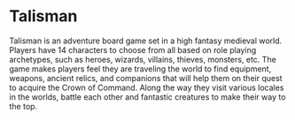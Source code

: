 Talisman
========
Talisman is an adventure board game set in a high fantasy medieval world. Players have 14 characters to choose from all based on role playing archetypes, such as heroes, wizards, villains, thieves, monsters, etc. The game makes players feel they are traveling the world to find equipment, weapons, ancient relics, and companions that will help them on their quest to acquire the Crown of Command. Along the way they visit various locales in the worlds, battle each other and fantastic creatures to make their way to the top.
